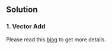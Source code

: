 <!--
 * @Author: LOTEAT
 * @Date: 2024-08-25 19:20:10
-->
## Solution

### 1. Vector Add
Please read this [blog](https://developer.nvidia.com/blog/cuda-pro-tip-write-flexible-kernels-grid-stride-loops/) to get more details.